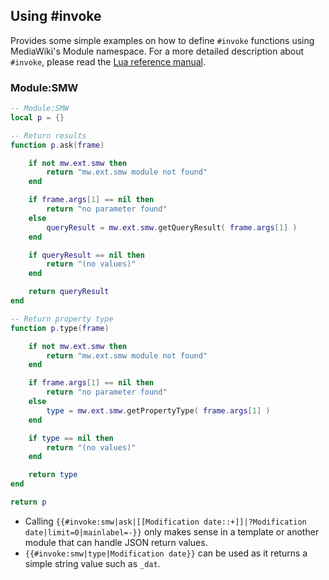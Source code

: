 ## Using #invoke

Provides some simple examples on how to define `#invoke` functions using MediaWiki's
Module namespace. For a more detailed description about `#invoke`, please read the
[Lua reference manual][lua].

### Module:SMW

```lua
-- Module:SMW
local p = {}

-- Return results
function p.ask(frame)

    if not mw.ext.smw then
        return "mw.ext.smw module not found"
    end

    if frame.args[1] == nil then
        return "no parameter found"
    else
        queryResult = mw.ext.smw.getQueryResult( frame.args[1] )
    end

    if queryResult == nil then
        return "(no values)"
    end

    return queryResult
end

-- Return property type
function p.type(frame)

    if not mw.ext.smw then
        return "mw.ext.smw module not found"
    end

    if frame.args[1] == nil then
        return "no parameter found"
    else
        type = mw.ext.smw.getPropertyType( frame.args[1] )
    end

    if type == nil then
        return "(no values)"
    end

    return type
end

return p
```

- Calling `{{#invoke:smw|ask|[[Modification date::+]]|?Modification date|limit=0|mainlabel=-}}` only
makes sense in a template or another module that can handle JSON return values.
- `{{#invoke:smw|type|Modification date}}` can be used as it returns a simple string value such as `_dat`.

[lua]: https://www.mediawiki.org/wiki/Extension:Scribunto/Lua_reference_manual